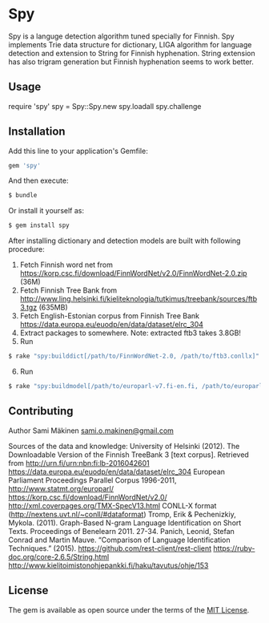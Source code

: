 # Spy
Spy is a languge detection algorithm tuned specially for Finnish.
Spy implements Trie data structure for dictionary, LIGA algorithm for language
detection and extension to String for Finnish hyphenation. String extension
has also trigram generation but Finnish hyphenation seems to work better.

## Usage
require 'spy'
spy = Spy::Spy.new
spy.loadall
spy.challenge

## Installation
Add this line to your application's Gemfile:

```ruby
gem 'spy'
```

And then execute:
```bash
$ bundle
```

Or install it yourself as:
```bash
$ gem install spy
```

After installing dictionary and detection models are built with following procedure:
1. Fetch Finnish word net from https://korp.csc.fi/download/FinnWordNet/v2.0/FinnWordNet-2.0.zip (36M)
2. Fetch Finnish Tree Bank from http://www.ling.helsinki.fi/kieliteknologia/tutkimus/treebank/sources/ftb3.tgz (635MB)
3. Fetch English-Estonian corpus from Finnish Tree Bank https://data.europa.eu/euodp/en/data/dataset/elrc_304
4. Extract packages to somewhere. Note: extracted ftb3 takes 3.8GB!
5. Run
```bash
$ rake "spy:builddict[/path/to/FinnWordNet-2.0, /path/to/ftb3.conllx]"
```
6. Run
```bash
$ rake "spy:buildmodel[/path/to/europarl-v7.fi-en.fi, /path/to/europarl-v7.et-en.et]"
```

## Contributing

Author Sami Mäkinen <sami.o.makinen@gmail.com>

Sources of the data and knowledge:
University of Helsinki (2012). The Downloadable Version of the Finnish TreeBank 3 [text corpus]. Retrieved from http://urn.fi/urn:nbn:fi:lb-2016042601
https://data.europa.eu/euodp/en/data/dataset/elrc_304
European Parliament Proceedings Parallel Corpus 1996-2011, http://www.statmt.org/europarl/
https://korp.csc.fi/download/FinnWordNet/v2.0/
http://xml.coverpages.org/TMX-SpecV13.html
CONLL-X format (http://nextens.uvt.nl/~conll/#dataformat)
Tromp, Erik & Pechenizkiy, Mykola. (2011). Graph-Based N-gram Language Identification on Short Texts. Proceedings of Benelearn 2011. 27-34.
Panich, Leonid, Stefan Conrad and Martin Mauve. “Comparison of Language Identification Techniques.” (2015).
https://github.com/rest-client/rest-client
https://ruby-doc.org/core-2.6.5/String.html
http://www.kielitoimistonohjepankki.fi/haku/tavutus/ohje/153

## License
The gem is available as open source under the terms of the [MIT License](https://opensource.org/licenses/MIT).
